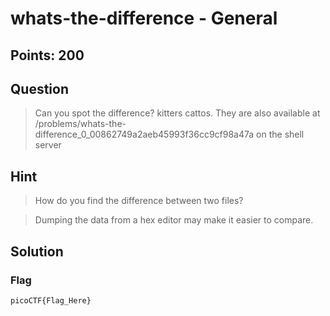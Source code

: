 # whats-the-difference - General

## Points: 200

## Question 
  > Can you spot the difference? kitters cattos. They are also available at /problems/whats-the-difference_0_00862749a2aeb45993f36cc9cf98a47a on the shell server
## Hint
  > How do you find the difference between two files?
  
  > Dumping the data from a hex editor may make it easier to compare.
## Solution
 
### Flag
`picoCTF{Flag_Here}`
